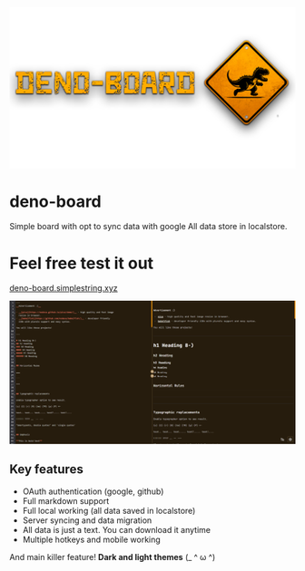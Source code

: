 ![](/public/assets/dino_with_text.png)

# deno-board

Simple board with opt to sync data with google
All data store in localstore.

# Feel free test it out

[deno-board.simplestring.xyz](https://deno-board.simplestring.xyz/)

![](/github/image.png)

## Key features

- OAuth authentication (google, github)
- Full markdown support
- Full local working (all data saved in localstore)
- Server syncing and data migration
- All data is just a text. You can download it anytime
- Multiple hotkeys and mobile working

And main killer feature! **Dark and light themes**
(\_ ^ ω ^)
